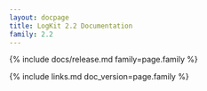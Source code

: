 ```yaml
---
layout: docpage
title: LogKit 2.2 Documentation
family: 2.2
---
```


{% include docs/release.md family=page.family %}


{% include links.md doc_version=page.family %}
